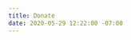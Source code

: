 ```yaml
---
title: Donate
date: 2020-05-29 12:22:00 -07:00
---
```



<script type="text/javascript">
    window.location.href = "https://foundation.wsu.edu/give/?fund=50d5e366-b61f-4c16-ba7f-93347f4f6f99&cat=idonate_colleges&area=idonate_agricultural_human_and_natural_resource_sciences&utm_source=agricultural-human-and-natural-resource-sciences&utm_medium=wsu-link&utm_campaign=mt-vernon-bread-lab-fund";
</script>